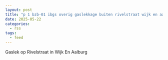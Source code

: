 ```yaml
---
layout: post
title: "p 1 bzb-01 ibgs overig gaslekkage buiten rivelstraat wijk en aalburg 205092 205132"
date: 2025-05-22
categories: 
  - rss
tags: 
  - feed
---
```


Gaslek op Rivelstraat in Wijk En Aalburg
